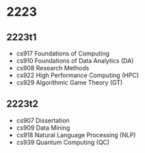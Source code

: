 # 2223
## 2223t1
* cs917 Foundations of Computing 
* cs910 Foundations of Data Analytics (DA)
* cs908 Research Methods 
* cs922 High Performance Computing (HPC)
* cs929 Algorithmic Game Theory (GT)

## 2223t2
* cs907 Dissertation
* cs909 Data Mining
* cs918 Natural Language Processing (NLP)
* cs939 Quantum Computing (QC)
